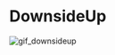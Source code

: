# DownsideUp
 
![gif_downsideup](https://user-images.githubusercontent.com/84773603/204106112-e8c4a254-b461-4fa7-9014-d431c8c99388.gif)
